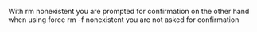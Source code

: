 With rm nonexistent you are prompted for confirmation on the other hand when using force  rm -f nonexistent you are not asked for confirmation
